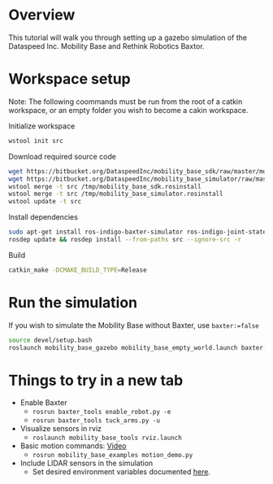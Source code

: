 # Overview
This tutorial will walk you through setting up a gazebo simulation of the Dataspeed Inc. Mobility Base and Rethink Robotics Baxtor.

# Workspace setup
Note: The following coommands must be run from the root of a catkin workspace, or an empty folder you wish to become a cakin workspace.

Initialize workspace
```bash
wstool init src
```

Download required source code
```bash
wget https://bitbucket.org/DataspeedInc/mobility_base_sdk/raw/master/mobility_base_sdk.rosinstall -O /tmp/mobility_base_sdk.rosinstall
wget https://bitbucket.org/DataspeedInc/mobility_base_simulator/raw/master/mobility_base_simulator.rosinstall -O /tmp/mobility_base_simulator.rosinstall
wstool merge -t src /tmp/mobility_base_sdk.rosinstall
wstool merge -t src /tmp/mobility_base_simulator.rosinstall
wstool update -t src
```

Install dependencies
```bash
sudo apt-get install ros-indigo-baxter-simulator ros-indigo-joint-state-controller
rosdep update && rosdep install --from-paths src --ignore-src -r
```
Build
```bash
catkin_make -DCMAKE_BUILD_TYPE=Release
```

# Run the simulation
If you wish to simulate the Mobility Base without Baxter, use ```baxter:=false```
```bash
source devel/setup.bash
roslaunch mobility_base_gazebo mobility_base_empty_world.launch baxter:=true
```

# Things to try in a new tab
* Enable Baxter
    * ```rosrun baxter_tools enable_robot.py -e```
    * ```rosrun baxter_tools tuck_arms.py -u```
* Visualize sensors in rviz
    * ```roslaunch mobility_base_tools rviz.launch```
* Basic motion commands: [Video](https://www.youtube.com/watch?v=oF-VAFTKkto)
    * ```rosrun mobility_base_examples motion_demo.py```
* Include LIDAR sensors in the simulation
    * Set desired environment variables documented [here](http://mbsdk.dataspeedinc.com/Config).
